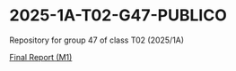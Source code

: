 # 2025-1A-T02-G47-PUBLICO
Repository for group 47 of class T02 (2025/1A)

[Final Report (M1)](./Modulo%201%20-%20Final%20Report.md)

